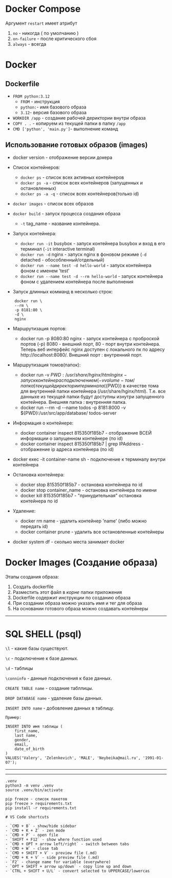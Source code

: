 # Docker Compose

Аргумент `restart` имеет атрибут
1. `no` - никогда ( по умолчанию )
1. `on-failure` - после критического сбоя
1. `always` - всегда

# Docker
## Dockerfile
- `FROM python:3.12`
  - `FROM` - инструкция 
  - ``python:``- имя базового образа 
  - `3.12`- версия базового образа
- `WORKDIR /app` - создание рабочей дериктории внутри образа
- `COPY . .` - копируем из текущей папки в папку `/app`
- `CMD ['python', 'main.py']`- выполнение команд
## Использование готовых образов (images)

- docker version - отображение версии докера

- Список контейнеров:
    - `docker ps` - список всех активных контейнеров
    - `docker ps -a` - список всех контейнеров (запущенных и остановленных)
    - `docker ps -a -q` - список всех контейнеров(только id)

- `docker images` - список всех образов

- `docker build` - запуск процесса создания образа
  - `-t` tag_name - название контейнера.

- Запуск контейнера:
    - `docker run -it` busybox - запуск контейнера busybox и вход в его терминал (`-it` interactive terminal)
    - `docker run -d` nginx - запуск nginx в фоновом режиме (`-d` detached - обособленный/отдельный)
    - `docker run --name test -d hello-world` - запуск контейнера фоном с именем 'test'
    - `docker run --name test -d --rm hello-world` - запуск контейнера фоном с удалением контейнера после выполнения

- Запуск длинных комманд в несколько строк:
```    
    docker run \
    --rm \ 
    -p 8181:80 \
    -d \
    nginx
```    

- Маршрутизация портов:
    - docker run -p 8080:80 nginx - запуск контейнера с проброской портов (-p) 8080 - внешний порт, 80 - порт внутри контейнера. Теперь веб интерфейс nginx доступен с локального пк по адресу http://localhost:8080/. Внешний порт : внутренний порт.

- Маршрутизация томов(папок):
    - docker run -v ${PWD}:/usr/share/hginx/html nginx - запуск контейнера с подключением (-v volume - том/папка) текущей директории терминала (${PWD}) в качестве тома для внутренней папки контейнера (/usr/share/hginx/html). Т.е. все данныхе из текущей папки будут доступны изнутри запущенного контейнера. Внешняя папка : внутренняя папка.
    - docker run --rm -d --name todos -p 8181:8000 -v ${PWD}:/usr/src/app/database/ todos-server

- Информация о контейнере:
    - docker container inspect 815350f185b7 - отображение ВСЕЙ информации о запущенном контейнере (по id)
    - docker container inspect 815350f185b7 | grep IPAddress - отображение ip адреса контейнера (по id)

- docker exec -it container-name sh - подключение к терминалу внутри контейнера

- Остановка контейнера:
    - docker stop 815350f185b7 - остановка контейнера по id
    - docker stop container_name - остановка контейнера по имени
    - docker kill 815350f185b7 - "принудительная" остановка контейнера по id

- Удаление:
    - docker rm name - удалить контейнер 'name' (либо можно передать id)
    - docker container prune - удалить все остановленные контейнеры

- docker system df - сколько места занимает docker


# Docker Images (Создание образа)

Этапы создания образа:

1. Создать dockerfile
2. Разместить этот файл в *корне* папки приложения
3. Dockerfile содержит инструкции по созданию образа
4. При создании образа можно указать имя и тег для образа
5. На основании готового образа можно создавать контейнеры
---

# SQL SHELL (psql)

`\l` - какие базы существуют.

`\c` - подключение к базе данных.

`\d` - таблицы

`\conninfo` - данные подключения к базе данных.

`CREATE TABLE name` - создание табллицы.

`DROP DATABASE name` - удаление базы данных.

`INSERT INTO name` - добовление данных в таблицу. 

```
Пример:

INSERT INTO имя таблицы (
    first_name,
    last name,
    gender,
    email,
    date_of_birth
)
VALUES('Valery', 'Zelenkevich', 'MALE', 'Neybeika@mail.ru', '1991-01-07');
```
-----
---
```
.venv
python3 -m venv .venv
source .venv/bin/activate

pip freeze - список пакетов
pip freeze > requirements.txt
pip install -r requirements.txt
```
```
# VS Code shortcuts

- `CMD + B` - show/hide sidebar
- `CMD + K + Z` - zen mode
- `CMD + P` - open file
- `SHIFT + F12` - show where function used
- `CMD + OPT + arrow left/right` - switch between tabs
- `CMD + W` - close tab
- `CMD + SHIFT + V` - preview file (.md)
- `CMD + K + V` - side preview file (.md)
- `F2` - change name for variable (everywhere)
- `OPT + SHIFT + arrow up/down` - copy line up and down
- `CTRL + SHIFT + U/L` - convert selected to UPPERCASE/lowercas
```